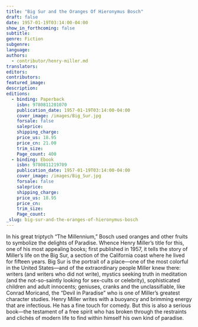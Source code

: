 ```yaml
---
title: "Big Sur and the Oranges Of Hieronymus Bosch"
draft: false
date: 1957-01-19T03:14:00-04:00
show_in_forthcoming: false
subtitle:
genre: Fiction
subgenre:
language:
authors:
  - contributor/henry-miller.md
translators:
editors:
contributors:
featured_image:
description:
editions:
  - binding: Paperback
    isbn: 9780811201070
    publication_date: 1957-01-19T03:14:00-04:00
    cover_image: /images/Big_Sur.jpg
    forsale: false
    saleprice:
    shipping_charge:
    price_us: 18.95
    price_cn: 21.00
    trim_size:
    Page_count: 400
  - binding: Ebook
    isbn: 9780811219709
    publication_date: 1957-01-19T03:14:00-04:00
    cover_image: /images/Big_Sur.jpg
    forsale: false
    saleprice:
    shipping_charge:
    price_us: 18.95
    price_cn:
    trim_size:
    Page_count:
_slug: big-sur-and-the-oranges-of-hieronymus-bosch
---
```


In his great triptych “The Millennium,” Bosch used oranges and other fruits to symbolize the delights of Paradise. Whence Henry Miller’s title for this, one of his most appealing books; first published in 1957, it tells the story of Miller’s life on the Big Sur, a section of the California coast where he lived for fifteen years. Big Sur is the portrait of a place—one of the most colorful in the United States—and of the extraordinary people Miller knew there: writers (and writers who did not write), mystics seeking truth in meditation (and the not-so-saintly looking for sex-cults or celebrity), sophisticated children and adult innocents; geniuses, cranks and the unclassifiable, like Conrad Moricand, the “Devil in Paradise” who is one of Miller’s greatest character studies. Henry Miller writes with a buoyancy and brimming energy that are infectious. He has a fine touch for comedy. But this is also a serious book—the testament of a free spirit who has broken through the restraints and clichés of modern life to find within himself his own kind of paradise.

